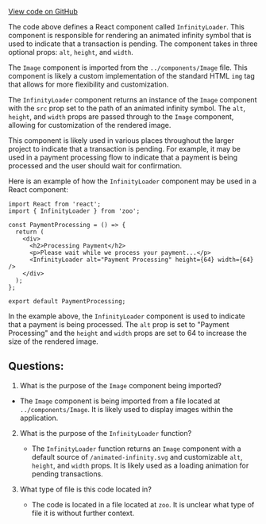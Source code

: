 [View code on GitHub](zoo-labs/zoo/blob/master/core/src/marketplace/InfinityLoader.tsx)

The code above defines a React component called `InfinityLoader`. This component is responsible for rendering an animated infinity symbol that is used to indicate that a transaction is pending. The component takes in three optional props: `alt`, `height`, and `width`. 

The `Image` component is imported from the `../components/Image` file. This component is likely a custom implementation of the standard HTML `img` tag that allows for more flexibility and customization. 

The `InfinityLoader` component returns an instance of the `Image` component with the `src` prop set to the path of an animated infinity symbol. The `alt`, `height`, and `width` props are passed through to the `Image` component, allowing for customization of the rendered image.

This component is likely used in various places throughout the larger project to indicate that a transaction is pending. For example, it may be used in a payment processing flow to indicate that a payment is being processed and the user should wait for confirmation. 

Here is an example of how the `InfinityLoader` component may be used in a React component:

```
import React from 'react';
import { InfinityLoader } from 'zoo';

const PaymentProcessing = () => {
  return (
    <div>
      <h2>Processing Payment</h2>
      <p>Please wait while we process your payment...</p>
      <InfinityLoader alt="Payment Processing" height={64} width={64} />
    </div>
  );
};

export default PaymentProcessing;
```

In the example above, the `InfinityLoader` component is used to indicate that a payment is being processed. The `alt` prop is set to "Payment Processing" and the `height` and `width` props are set to 64 to increase the size of the rendered image.
## Questions: 
 1. What is the purpose of the `Image` component being imported?
   - The `Image` component is being imported from a file located at `../components/Image`. It is likely used to display images within the application.

2. What is the purpose of the `InfinityLoader` function?
   - The `InfinityLoader` function returns an `Image` component with a default source of `/animated-infinity.svg` and customizable `alt`, `height`, and `width` props. It is likely used as a loading animation for pending transactions.

3. What type of file is this code located in?
   - The code is located in a file located at `zoo`. It is unclear what type of file it is without further context.